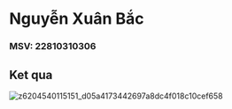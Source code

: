 # Nguyễn Xuân Bắc
### MSV: 22810310306
## Ket qua

![z6204540115151_d05a4173442697a8dc4f018c10cef658](https://github.com/user-attachments/assets/03722fea-db52-4c90-a795-b62704da77cd)

